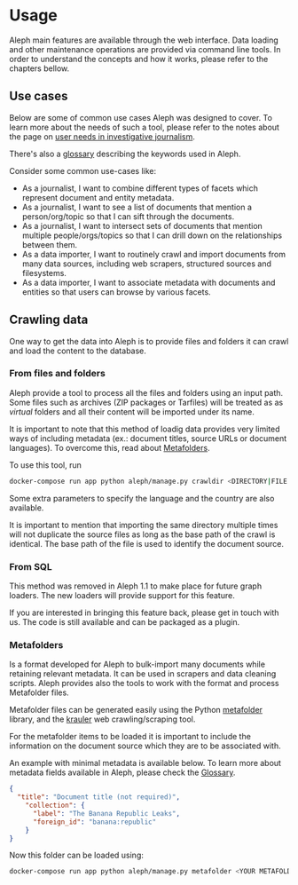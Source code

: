 # Usage

Aleph main features are available through the web interface. Data loading
and other maintenance operations are provided via command line tools.
In order to understand the concepts and how it works, please refer to
the chapters bellow.

## Use cases

Below are some of common use cases Aleph was designed to cover. To learn more
about the needs of such a tool, please refer to the notes about the page on
[user needs in investigative journalism](http://www.influencemapping.org/workshop/user_needs.html).

There's also a [glossary](glossary.md) describing the keywords used in Aleph.

Consider some common use-cases like:

* As a journalist, I want to combine different types of facets which
  represent document and entity metadata.
* As a journalist, I want to see a list of documents that mention
  a person/org/topic so that I can sift through the documents.
* As a journalist, I want to intersect sets of documents that mention multiple
  people/orgs/topics so that I can drill down on the relationships between
  them.
* As a data importer, I want to routinely crawl and import documents
  from many data sources, including web scrapers, structured sources and
  filesystems.
* As a data importer, I want to associate metadata with documents
  and entities so that users can browse by various facets.

## Crawling data

One way to get the data into Aleph is to provide files and folders it can crawl
and load the content to the database.

### From files and folders

Aleph provide a tool to process all the files and folders using an input path.
Some files such as archives (ZIP packages or Tarfiles) will be treated as as
_virtual_ folders and all their content will be imported under its name.

It is important to note that this method of loadig data provides very limited
ways of including metadata (ex.: document titles, source URLs or document
languages). To overcome this, read about [Metafolders](#metafolders).

To use this tool, run

```bash
docker-compose run app python aleph/manage.py crawldir <DIRECTORY|FILE PATH>
```

Some extra parameters to specify the language and the country are also
available.

It is important to mention that importing the same directory
multiple times will not duplicate the source files as long as the base path of
the crawl is identical. The base path of the file is used to identify the
document source.

### From SQL

This method was removed in Aleph 1.1 to make place for future graph loaders.
The new loaders will provide support for this feature.

If you are interested in bringing this feature back, please get in touch with
us. The code is still available and can be packaged as a plugin.

### Metafolders

Is a format developed for Aleph to bulk-import many documents while retaining
relevant metadata. It can be used in scrapers and data cleaning scripts.
Aleph provides also the tools to work with the format and process Metafolder
files.

Metafolder files can be generated easily using the Python
[metafolder](https://github.com/pudo/metafolder) library, and
the [krauler](https://github.com/pudo/krauler) web crawling/scraping tool.

For the metafolder items to be loaded it is important to include the
information on the document source which they are to be associated with.

An example with minimal metadata is available below. To learn more about metadata
fields available in Aleph, please check the [Glossary](glossary.md#metadata).

```json
{
  "title": "Document title (not required)",
    "collection": {
      "label": "The Banana Republic Leaks",
      "foreign_id": "banana:republic"
    }
}
```

Now this folder can be loaded using:

```bash
docker-compose run app python aleph/manage.py metafolder <YOUR METAFOLDER PATH>
```
